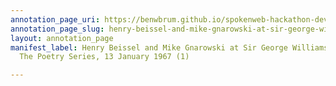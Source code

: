 ```yaml
---
annotation_page_uri: https://benwbrum.github.io/spokenweb-hackathon-development/annotations/henry-beissel-and-mike-gnarowski-at-sir-george-williams-university-the-poetry-series-13-january-1967-1--canvas-1-mike-gnarowski.json
annotation_page_slug: henry-beissel-and-mike-gnarowski-at-sir-george-williams-university-the-poetry-series-13-january-1967-1--canvas-1-mike-gnarowski
layout: annotation_page
manifest_label: Henry Beissel and Mike Gnarowski at Sir George Williams University,
  The Poetry Series, 13 January 1967 (1)

---
```

